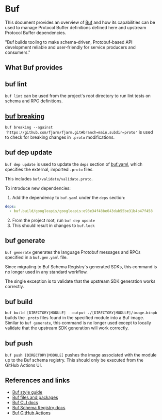 # Buf

This document provides an overview of [Buf](https://buf.build/docs/introduction) and how its capabilities can be used to
manage Protocol Buffer definitions defined here and upstream Protocol Buffer dependencies.

"Buf builds tooling to make schema-driven, Protobuf-based API development reliable and user-friendly for service
producers and consumers."

## What Buf provides

## buf lint

`buf lint` can be used from the project's root directory to run lint tests on schema and RPC definitions.

## [buf breaking](https://buf.build/docs/breaking/tutorial)

`buf breaking --against 'https://github.com/fjarm/fjarm.git#branch=main,subdir=proto'` is used to check for breaking
changes in `.proto` modifications.

## buf dep update

`buf dep update` is used to update the `deps` section of [buf.yaml](../buf.yaml), which specifies the external,
imported `.proto` files.

This includes `buf/validate/validate.proto`.

To introduce new dependencies:
1. Add the dependency to `buf.yaml` under the `deps` section:
```yaml
deps:
  - buf.build/googleapis/googleapis:e93e34f48be043dab55be31b4b47f458
```
2. From the project root, run `buf dep update`
3. This should result in changes to `buf.lock`

## buf generate

`buf generate` generates the language Protobuf messages and RPCs specified in a `buf.gen.yaml` file.

Since migrating to Buf Schema Registry's generated SDKs, this command is no longer used in any standard workflow.

The single exception is to validate that the upstream SDK generation works correctly.

## buf build

`buf build [DIRECTORY|MODULE] --output ./[DIRECTORY|MODULE]/image.binpb` builds the `.proto` files found in the
specified module into a Buf image. Similar to `buf generate`, this command is no longer used except to locally validate
that the upstream SDK generation will work correctly.

## buf push

`buf push [DIRECTORY|MODULE]` pushes the image associated with the module up to the Buf schema registry. This should
only be executed from the GitHub Actions UI. 

## References and links

* [Buf style guide](https://buf.build/docs/best-practices/style-guide)
* [Buf files and packages](https://buf.build/docs/reference/protobuf-files-and-packages)
* [Buf CLI docs](https://buf.build/docs/reference/cli/buf/)
* [Buf Schema Registry docs](https://buf.build/docs/bsr/introduction)
* [Buf GitHub Actions](https://buf.build/docs/ci-cd/github-actions)
